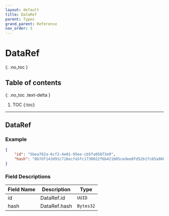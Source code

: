 ```yaml
---
layout: default
title: DataRef
parent: Types
grand_parent: Reference
nav_order: 3
---
```


# DataRef
{: .no_toc }

## Table of contents
{: .no_toc .text-delta }

1. TOC
{:toc}

---
## DataRef

### Example
```json
{
    "id": "5bea782a-6cf2-4e01-95ee-cb5fa05873e9",
    "hash": "8b7df143d91c716ecfa5fc1730022f6b421b05cedee8fd52b1fc65a96030ad52"
}
```

### Field Descriptions

| Field Name | Description | Type |
|------------|-------------|------|
| id | DataRef.id | `UUID` |
| hash | DataRef.hash | `Bytes32` |


